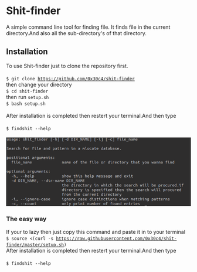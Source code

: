 # Shit-finder

A simple command line tool for finding file.
It finds file in the current directory.And also all the sub-directory's of that directory.

## Installation
To use Shit-finder just to clone the repository first.<br><br>
<code>$ git clone https://github.com/0x30c4/shit-finder</code><br>
then change your directory<br>
<code>$ cd shit-finder</code><br>
then run <code>setup.sh</code><br>
<code>$ bash setup.sh</code><br><br>
After installation is completed then restert your terminal.And then type<br><br>
<code>$ findshit --help</code><br>
<code>
![alt text](https://raw.githubusercontent.com/0x30c4/shit-finder/master/Screenshot%20from%202019-06-19%2023-59-17.png "Shit-finder help menu!!")
</code>
### The easy way
If your to lazy then just copy this command and paste it in to your terminal<br> 
<code>$ source <(curl -s https://raw.githubusercontent.com/0x30c4/shit-finder/master/setup.sh)</code><br>
After installation is completed then restert your terminal.And then type<br><br>
<code>$ findshit --help</code><br><br>
